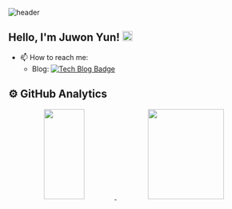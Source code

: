 ![header](https://capsule-render.vercel.app/api?type=waving&color=gradient&customColorList=3&height=200&section=header&text=Juwon&fontSize=70&animation=twinkling)
## Hello, I'm Juwon Yun!</a> <img src="https://media.giphy.com/media/hvRJCLFzcasrR4ia7z/giphy.gif" width="20px" height="20px">
- 📫 How to reach me: 
  - Blog: [![Tech Blog Badge](http://img.shields.io/badge/-%20blog-000000?style=flat-square&logo=gatsby&logoColor=white&link=https://alstn2468.github.io/)](https://dev-juwon.netlify.app/)

<!--
### Hi there 👋
**Juwon-Yun/Juwon-Yun** is a ✨ _special_ ✨ repository because its `README.md` (this file) appears on your GitHub profile.

Here are some ideas to get you started:

- 🔭 I’m currently working on ...
- 🌱 I’m currently learning ...
- 👯 I’m looking to collaborate on ...
- 🤔 I’m looking for help with ...
- 💬 Ask me about ...

- 😄 Pronouns: ...
- ⚡ Fun fact: ...

![Anurag's GitHub stats](https://github-readme-stats.vercel.app/api?username=Juwon-Yun&show_icons=true&theme=radical)
<img src="https://img.shields.io/badge/쓰고자하는_텍스트-컬러코드?style=flat-square&logo=simpleicons에서_아이콘이름&logoColor=white"/></a>&nbsp 
-->

<!--   
[![Top Langs](https://github-readme-stats.vercel.app/api/top-langs/?username=Juwon-Yun&layout=compact)](https://github.com/anuraghazra/github-readme-stats)
 -->
 
 ## ⚙️ GitHub Analytics
 
<p align="center" >
<a href="https://github.com/Juwon-Yun">
  <img height="180em" width="40%" src="https://github-readme-stats.vercel.app/api/top-langs/?username=Juwon-Yun&layout=compact&hide=css,html,Roff,PHP,Batchfile,Python,Java,c%2B%2B,Cmake&theme=chartreuse-dark&hide_border=true&langs_count=6"/>
  <img height="180em" width="55%" src="https://github-readme-stats.vercel.app/api?username=Juwon-Yun&show_icons=true&theme=chartreuse-dark&hide_border=true&include_all_commits=true&count_private=true&hide_title=true"/>
</a>
</p>

<!--   
[![Top Langs](https://github-readme-stats.vercel.app/api/top-langs/?username=Juwon-Yun)](https://github.com/anuraghazra/github-readme-stats)
   -->
  
